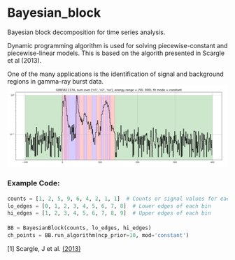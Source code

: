 # Bayesian_block
Bayesian block decomposition for time series analysis.

Dynamic programming algorithm is used for solving
piecewise-constant and piecewise-linear models.
This is based on the algorith presented in Scargle
et al (2013).

One of the many applications is the identification 
of signal and background regions in gamma-ray burst data.
![image](/images/light_curve.png)

### Example Code:
```python
counts = [1, 2, 5, 9, 6, 4, 2, 1, 1]  # Counts or signal values for each bin
lo_edges = [0, 1, 2, 3, 4, 5, 6, 7, 8]  # Lower edges of each bin
hi_edges = [1, 2, 3, 4, 5, 6, 7, 8, 9]  # Upper edges of each bin

BB = BayesianBlock(counts, lo_edges, hi_edges)
ch_points = BB.run_algorithm(ncp_prior=10, mod='constant')
```
[1] Scargle, J et al. [(2013)](https://ui.adsabs.harvard.edu/abs/2013ApJ...764..167S)
